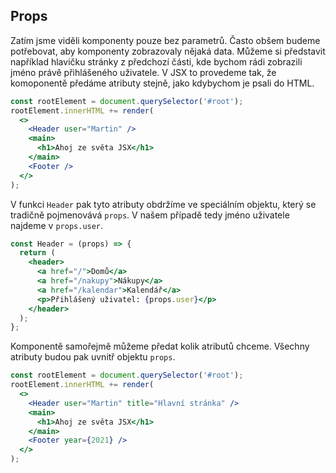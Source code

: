 ## Props

Zatím jsme viděli komponenty pouze bez parametrů. Často obšem budeme potřebovat, aby komponenty zobrazovaly nějaká data. Můžeme si představit například hlavičku stránky z předchozí části, kde bychom rádi zobrazili jméno právě přihlášeného uživatele. V JSX to provedeme tak, že komoponentě předáme atributy stejně, jako kdybychom je psali do HTML.

```jsx
const rootElement = document.querySelector('#root');
rootElement.innerHTML += render(
  <>
    <Header user="Martin" />
    <main>
      <h1>Ahoj ze světa JSX</h1>
    </main>
    <Footer />
  </>
);
```

V funkci `Header` pak tyto atributy obdržíme ve speciálním objektu, který se tradičně pojmenovává `props`. V našem případě tedy jméno uživatele najdeme v `props.user`.

```jsx
const Header = (props) => {
  return (
    <header>
      <a href="/">Domů</a>
      <a href="/nakupy">Nákupy</a>
      <a href="/kalendar">Kalendář</a>
      <p>Přihlášený uživatel: {props.user}</p>
    </header>
  );
};
```

Komponentě samořejmě můžeme předat kolik atributů chceme. Všechny atributy budou pak uvnitř objektu `props`.

```jsx
const rootElement = document.querySelector('#root');
rootElement.innerHTML += render(
  <>
    <Header user="Martin" title="Hlavní stránka" />
    <main>
      <h1>Ahoj ze světa JSX</h1>
    </main>
    <Footer year={2021} />
  </>
);
```

